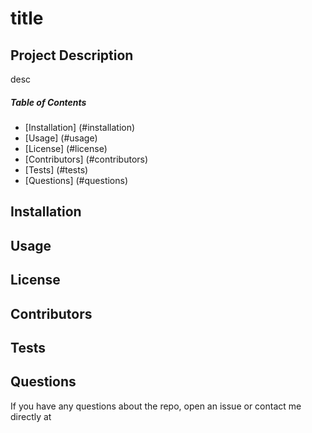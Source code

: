 # title
 
## Project Description
desc
 
##### Table of Contents
* [Installation] (#installation)
* [Usage] (#usage)
* [License] (#license)
* [Contributors] (#contributors)
* [Tests] (#tests)
* [Questions] (#questions)

 
## Installation

 
## Usage

 
## License

 
## Contributors

 
## Tests

 
## Questions
If you have any questions about the repo, open an issue or contact me directly at  
 